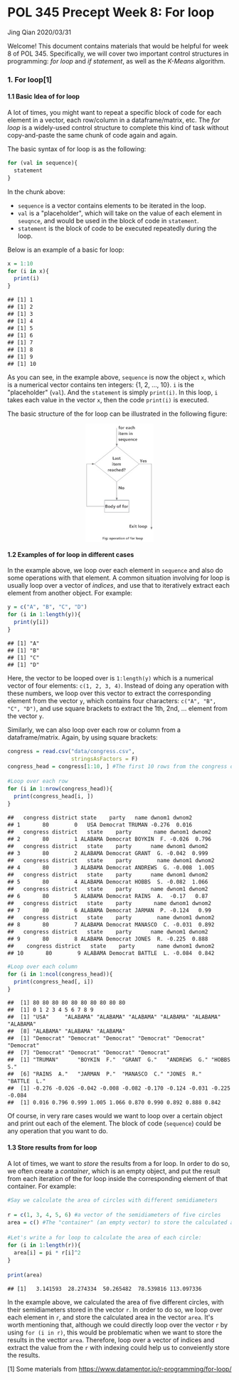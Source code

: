 POL 345 Precept Week 8: For loop
================
Jing Qian
2020/03/31

Welcome! This document contains materials that would be helpful for week 8 of POL 345. Specifically, we will cover two important control structures in programming: *for loop* and *if statement*, as well as the *K-Means* algorithm.

### 1. For loop[1]

#### 1.1 Basic Idea of for loop

A lot of times, you might want to repeat a specific block of code for each element in a vector, each row/column in a dataframe/matrix, etc. The *for loop* is a widely-used control structure to complete this kind of task without copy-and-paste the same chunk of code again and again.

The basic syntax of for loop is as the following:

``` r
for (val in sequence){
  statement
}
```

In the chunk above:

-   `sequence` is a vector contains elements to be iterated in the loop.
-   `val` is a "placeholder", which will take on the value of each element in `seuqnce`, and would be used in the block of code in `statement`.
-   `statement` is the block of code to be executed repeatedly during the loop.

Below is an example of a basic for loop:

``` r
x = 1:10
for (i in x){
  print(i)
}
```

    ## [1] 1
    ## [1] 2
    ## [1] 3
    ## [1] 4
    ## [1] 5
    ## [1] 6
    ## [1] 7
    ## [1] 8
    ## [1] 9
    ## [1] 10

As you can see, in the example above, `sequence` is now the object `x`, which is a numerical vector contains ten integers: {1, 2, ..., 10}. `i` is the "placeholder" (`val`). And the `statement` is simply `print(i)`. In this loop, `i` takes each value in the vector `x`, then the code `print(i)` is executed.

The basic structure of the for loop can be illustrated in the following figure:

<img src="images/r-for-loop.jpg" width="30%" style="display: block; margin: auto;" />

#### 1.2 Examples of for loop in different cases

In the example above, we loop over each element in `sequence` and also do some operations with that element. A common situation involving for loop is usually loop over a vector of *indices*, and use that to iteratively extract each element from another object. For example:

``` r
y = c("A", "B", "C", "D")
for (i in 1:length(y)){
  print(y[i])
}
```

    ## [1] "A"
    ## [1] "B"
    ## [1] "C"
    ## [1] "D"

Here, the vector to be looped over is `1:length(y)` which is a numerical vector of four elements: `c(1, 2, 3, 4)`. Instead of doing any operation with these numbers, we loop over this vector to extract the corresponding element from the vector `y`, which contains four characters: `c("A", "B", "C", "D")`, and use square brackets to extract the 1th, 2nd, ... element from the vector `y`.

Similarly, we can also loop over each row or column from a dataframe/matrix. Again, by using square brackets:

``` r
congress = read.csv("data/congress.csv",
                    stringsAsFactors = F)
congress_head = congress[1:10, ] #The first 10 rows from the congress dataset

#Loop over each row
for (i in 1:nrow(congress_head)){
  print(congress_head[i, ])
}
```

    ##   congress district state    party   name dwnom1 dwnom2
    ## 1       80        0   USA Democrat TRUMAN -0.276  0.016
    ##   congress district   state    party       name dwnom1 dwnom2
    ## 2       80        1 ALABAMA Democrat BOYKIN  F. -0.026  0.796
    ##   congress district   state    party      name dwnom1 dwnom2
    ## 3       80        2 ALABAMA Democrat GRANT  G. -0.042  0.999
    ##   congress district   state    party        name dwnom1 dwnom2
    ## 4       80        3 ALABAMA Democrat ANDREWS  G. -0.008  1.005
    ##   congress district   state    party      name dwnom1 dwnom2
    ## 5       80        4 ALABAMA Democrat HOBBS  S. -0.082  1.066
    ##   congress district   state    party      name dwnom1 dwnom2
    ## 6       80        5 ALABAMA Democrat RAINS  A.  -0.17   0.87
    ##   congress district   state    party       name dwnom1 dwnom2
    ## 7       80        6 ALABAMA Democrat JARMAN  P. -0.124   0.99
    ##   congress district   state    party        name dwnom1 dwnom2
    ## 8       80        7 ALABAMA Democrat MANASCO  C. -0.031  0.892
    ##   congress district   state    party      name dwnom1 dwnom2
    ## 9       80        8 ALABAMA Democrat JONES  R. -0.225  0.888
    ##    congress district   state    party       name dwnom1 dwnom2
    ## 10       80        9 ALABAMA Democrat BATTLE  L. -0.084  0.842

``` r
#Loop over each column
for (i in 1:ncol(congress_head)){
  print(congress_head[, i])
}
```

    ##  [1] 80 80 80 80 80 80 80 80 80 80
    ##  [1] 0 1 2 3 4 5 6 7 8 9
    ##  [1] "USA"     "ALABAMA" "ALABAMA" "ALABAMA" "ALABAMA" "ALABAMA" "ALABAMA"
    ##  [8] "ALABAMA" "ALABAMA" "ALABAMA"
    ##  [1] "Democrat" "Democrat" "Democrat" "Democrat" "Democrat" "Democrat"
    ##  [7] "Democrat" "Democrat" "Democrat" "Democrat"
    ##  [1] "TRUMAN"      "BOYKIN  F."  "GRANT  G."   "ANDREWS  G." "HOBBS  S."  
    ##  [6] "RAINS  A."   "JARMAN  P."  "MANASCO  C." "JONES  R."   "BATTLE  L." 
    ##  [1] -0.276 -0.026 -0.042 -0.008 -0.082 -0.170 -0.124 -0.031 -0.225 -0.084
    ##  [1] 0.016 0.796 0.999 1.005 1.066 0.870 0.990 0.892 0.888 0.842

Of course, in very rare cases would we want to loop over a certain object and print out each of the element. The block of code (`sequence`) could be any operation that you want to do.

#### 1.3 Store results from for loop

A lot of times, we want to *store* the results from a for loop. In order to do so, we often create a *container*, which is an empty object, and put the result from each iteration of the for loop inside the corresponding element of that container. For example:

``` r
#Say we calculate the area of circles with different semidiameters

r = c(1, 3, 4, 5, 6) #a vector of the semidiameters of five circles
area = c() #The "container" (an empty vector) to store the calculated areas

#Let's write a for loop to calculate the area of each circle:
for (i in 1:length(r)){
  area[i] = pi * r[i]^2
}

print(area)
```

    ## [1]   3.141593  28.274334  50.265482  78.539816 113.097336

In the example above, we calculated the area of five different circles, with their semidiameters stored in the vector `r`. In order to do so, we loop over each element in `r`, and store the calculated area in the vector `area`. It's worth mentioning that, although we could directly loop over the vector `r` by using `for (i in r)`, this would be problematic when we want to store the results in the vecttor `area`. Therefore, loop over a vector of indices and extract the value from the `r` with indexing could help us to conveiently store the results.

[1] Some materials from <https://www.datamentor.io/r-programming/for-loop/>
